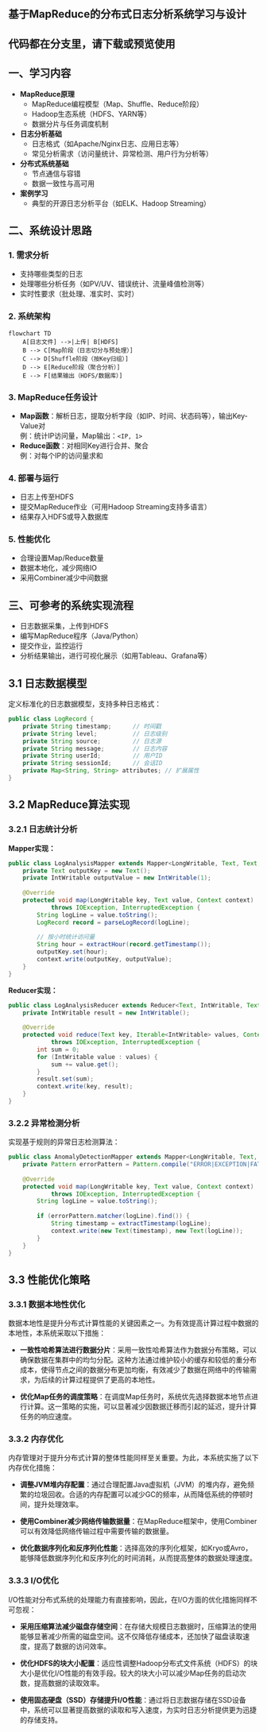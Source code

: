 ## 基于MapReduce的分布式日志分析系统学习与设计

## 代码都在分支里，请下载或预览使用

## 一、学习内容

- **MapReduce原理**
  - MapReduce编程模型（Map、Shuffle、Reduce阶段）
  - Hadoop生态系统（HDFS、YARN等）
  - 数据分片与任务调度机制
- **日志分析基础**
  - 日志格式（如Apache/Nginx日志、应用日志等）
  - 常见分析需求（访问量统计、异常检测、用户行为分析等）
- **分布式系统基础**
  - 节点通信与容错
  - 数据一致性与高可用
- **案例学习**
  - 典型的开源日志分析平台（如ELK、Hadoop Streaming）

## 二、系统设计思路

### 1. 需求分析
- 支持哪些类型的日志
- 处理哪些分析任务（如PV/UV、错误统计、流量峰值检测等）
- 实时性要求（批处理、准实时、实时）

### 2. 系统架构
```mermaid
flowchart TD
    A[日志文件] -->|上传| B[HDFS]
    B --> C[Map阶段（日志切分与预处理）]
    C --> D[Shuffle阶段（按Key归组）]
    D --> E[Reduce阶段（聚合分析）]
    E --> F[结果输出（HDFS/数据库）]
```

### 3. MapReduce任务设计
- **Map函数**：解析日志，提取分析字段（如IP、时间、状态码等），输出Key-Value对  
  例：统计IP访问量，Map输出：`<IP, 1>`
- **Reduce函数**：对相同Key进行合并、聚合  
  例：对每个IP的访问量求和

### 4. 部署与运行
- 日志上传至HDFS
- 提交MapReduce作业（可用Hadoop Streaming支持多语言）
- 结果存入HDFS或导入数据库

### 5. 性能优化
- 合理设置Map/Reduce数量
- 数据本地化，减少网络IO
- 采用Combiner减少中间数据

## 三、可参考的系统实现流程
- 日志数据采集，上传到HDFS
- 编写MapReduce程序（Java/Python）
- 提交作业，监控运行
- 分析结果输出，进行可视化展示（如用Tableau、Grafana等）


## 3.1 日志数据模型
定义标准化的日志数据模型，支持多种日志格式：

```java
public class LogRecord {
    private String timestamp;      // 时间戳
    private String level;          // 日志级别
    private String source;         // 日志源
    private String message;        // 日志内容
    private String userId;         // 用户ID
    private String sessionId;      // 会话ID
    private Map<String, String> attributes; // 扩展属性
}
```

## 3.2 MapReduce算法实现

### 3.2.1 日志统计分析

**Mapper实现：**

```java
public class LogAnalysisMapper extends Mapper<LongWritable, Text, Text, IntWritable> {
    private Text outputKey = new Text();
    private IntWritable outputValue = new IntWritable(1);
    
    @Override
    protected void map(LongWritable key, Text value, Context context) 
            throws IOException, InterruptedException {
        String logLine = value.toString();
        LogRecord record = parseLogRecord(logLine);
        
        // 按小时统计访问量
        String hour = extractHour(record.getTimestamp());
        outputKey.set(hour);
        context.write(outputKey, outputValue);
    }
}
```

**Reducer实现：**

```java
public class LogAnalysisReducer extends Reducer<Text, IntWritable, Text, IntWritable> {
    private IntWritable result = new IntWritable();
    
    @Override
    protected void reduce(Text key, Iterable<IntWritable> values, Context context)
            throws IOException, InterruptedException {
        int sum = 0;
        for (IntWritable value : values) {
            sum += value.get();
        }
        result.set(sum);
        context.write(key, result);
    }
}
```

### 3.2.2 异常检测分析
实现基于规则的异常日志检测算法：

```java
public class AnomalyDetectionMapper extends Mapper<LongWritable, Text, Text, Text> {
    private Pattern errorPattern = Pattern.compile("ERROR|EXCEPTION|FATAL");
    
    @Override
    protected void map(LongWritable key, Text value, Context context)
            throws IOException, InterruptedException {
        String logLine = value.toString();
        
        if (errorPattern.matcher(logLine).find()) {
            String timestamp = extractTimestamp(logLine);
            context.write(new Text(timestamp), new Text(logLine));
        }
    }
}
```

## 3.3 性能优化策略

### 3.3.1 数据本地性优化
数据本地性是提升分布式计算性能的关键因素之一。为有效提高计算过程中数据的本地性，本系统采取以下措施：

- **一致性哈希算法进行数据分片**：采用一致性哈希算法作为数据分布策略，可以确保数据在集群中的均匀分配。这种方法通过维护较小的缓存和较低的重分布成本，使得节点之间的数据分布更加均衡，有效减少了数据在网络中的传输需求，为后续的计算过程提供了更高的本地性。

- **优化Map任务的调度策略**：在调度Map任务时，系统优先选择数据本地节点进行计算。这一策略的实施，可以显著减少因数据迁移而引起的延迟，提升计算任务的响应速度。

### 3.3.2 内存优化
内存管理对于提升分布式计算的整体性能同样至关重要。为此，本系统实施了以下内存优化措施：

- **调整JVM堆内存配置**：通过合理配置Java虚拟机（JVM）的堆内存，避免频繁的垃圾回收。合适的内存配置可以减少GC的频率，从而降低系统的停顿时间，提升处理效率。

- **使用Combiner减少网络传输数据量**：在MapReduce框架中，使用Combiner可以有效降低网络传输过程中需要传输的数据量。

- **优化数据序列化和反序列化性能**：选择高效的序列化框架，如Kryo或Avro，能够降低数据序列化和反序列化的时间消耗，从而提高整体的数据处理速度。

### 3.3.3 I/O优化
I/O性能对分布式系统的处理能力有直接影响，因此，在I/O方面的优化措施同样不可忽视：

- **采用压缩算法减少磁盘存储空间**：在存储大规模日志数据时，压缩算法的使用能够显著减少所需的磁盘空间。这不仅降低存储成本，还加快了磁盘读取速度，提高了数据的访问效率。

- **优化HDFS的块大小配置**：适应性调整Hadoop分布式文件系统（HDFS）的块大小是优化I/O性能的有效手段。较大的块大小可以减少Map任务的启动次数，提高数据的读取效率。

- **使用固态硬盘（SSD）存储提升I/O性能**：通过将日志数据存储在SSD设备中，系统可以显著提高数据的读取和写入速度，为实时日志分析提供更为迅捷的存储支持。
```
